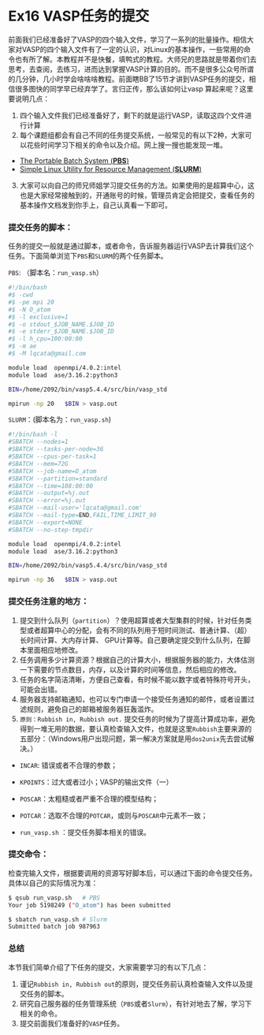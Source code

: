 # Ex16 VASP任务的提交

前面我们已经准备好了VASP的四个输入文件，学习了一系列的批量操作。相信大家对VASP的四个输入文件有了一定的认识，对Linux的基本操作，一些常用的命令也有所了解。本教程并不是快餐，填鸭式的教程。大师兄的思路就是带着你们去思考，去查阅，去练习，进而达到掌握VASP计算的目的。而不是很多公众号所谓的几分钟，几小时学会啥啥啥教程。前面瞎BB了15节才讲到VASP任务的提交，相信很多图快的同学早已经弃学了。言归正传，那么该如何让vasp 算起来呢？这里要说明几点：

1. 四个输入文件我们已经准备好了，剩下的就是运行VASP，读取这四个文件进行计算
2. 每个课题组都会有自己不同的任务提交系统，一般常见的有以下2种，大家可以花些时间学习下相关的命令以及介绍。网上搜一搜也能发现一堆。

* [The Portable Batch System (**PBS**)](https://www.openpbs.org/)
* [Simple Linux Utility for Resource Management (**SLURM**)](https://slurm.schedmd.com/documentation.html)

3. 大家可以向自己的师兄师姐学习提交任务的方法。如果使用的是超算中心，这也是大家经常接触到的，开通账号的时候，管理员肯定会把提交，查看任务的基本操作文档发到你手上，自己认真看一下即可。



### 提交任务的脚本：

任务的提交一般就是通过脚本，或者命令，告诉服务器运行VASP去计算我们这个任务。下面简单浏览下`PBS`和`SLURM`的两个任务脚本。

`PBS`: （脚本名：`run_vasp.sh`）

```bash
#!/bin/bash
#$ -cwd
#$ -pe mpi 20
#$ -N O_atom
#$ -l exclusive=1
#$ -o stdout_$JOB_NAME.$JOB_ID
#$ -e stderr_$JOB_NAME.$JOB_ID
#$ -l h_cpu=100:00:00
#$ -m ae
#$ -M lqcata@gmail.com

module load  openmpi/4.0.2:intel
module load  ase/3.16.2:python3

BIN=/home/2092/bin/vasp5.4.4/src/bin/vasp_std

mpirun -np 20   $BIN > vasp.out
```



`SLURM`：(脚本名为：`run_vasp.sh`)

```bash
#!/bin/bash -l
#SBATCH --nodes=1
#SBATCH --tasks-per-node=36
#SBATCH --cpus-per-task=1
#SBATCH --mem=72G
#SBATCH --job-name=O_atom
#SBATCH --partition=standard
#SBATCH --time=108:00:00
#SBATCH --output=%j.out
#SBATCH --error=%j.out
#SBATCH --mail-user='lqcata@gmail.com'
#SBATCH --mail-type=END,FAIL,TIME_LIMIT_90
#SBATCH --export=NONE
#SBATCH --no-step-tmpdir

module load  openmpi/4.0.2:intel
module load  ase/3.16.2:python3

BIN=/home/2092/bin/vasp5.4.4/src/bin/vasp_std

mpirun -np 36   $BIN > vasp.out

```



### 提交任务注意的地方：

1. 提交到什么队列（`partition`）？使用超算或者大型集群的时候，针对任务类型或者超算中心的分配，会有不同的队列用于短时间测试、普通计算、（超）长时间计算、大内存计算、 GPU计算等。自己要确定提交到什么队列，在脚本里面相应地修改。
2. 任务调用多少计算资源？根据自己的计算大小，根据服务器的能力，大体估测一下需要的节点数目，内存，以及计算的时间等信息，然后相应的修改。
3. 任务的名字简洁清晰，方便自己查看，有时候不能以数字或者特殊符号开头，可能会出错。
4. 服务器支持邮箱通知，也可以专门申请一个接受任务通知的邮件，或者设置过滤规则，避免自己的邮箱被服务器狂轰滥炸。 
5. `原则：Rubbish in, Rubbish out.` 提交任务的时候为了提高计算成功率，避免得到一堆无用的数据，要认真检查输入文件，也就是这里`Rubbish`主要来源的五部分：（Windows用户出现问题，第一解决方案就是用`dos2unix`先去尝试解决。）

* `INCAR`: 错误或者不合理的参数；
* `KPOINTS`：过大或者过小；VASP的输出文件（一）

* `POSCAR`：太粗糙或者严重不合理的模型结构；

* `POTCAR`：选取不合理的`POTCAR`，或则与`POSCAR`中元素不一致；

* `run_vasp.sh` ：提交任务脚本相关的错误。

  

### 提交命令：

检查完输入文件，根据要调用的资源写好脚本后，可以通过下面的命令提交任务。具体以自己的实际情况为准：

```bash
$ qsub run_vasp.sh   # PBS 
Your job 5198249 ("O_atom") has been submitted

$ sbatch run_vasp.sh # Slurm
Submitted batch job 987963
```



### 总结

本节我们简单介绍了下任务的提交，大家需要学习的有以下几点：

1. 谨记`Rubbish in, Rubbish out`的原则，提交任务前认真检查输入文件以及提交任务的脚本。
2. 研究自己服务器的任务管理系统（`PBS`或者`Slurm`），有针对地去了解，学习下相关的命令。
3. 提交前面我们准备好的`VASP`任务。